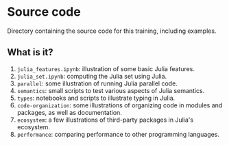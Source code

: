# Source code

Directory containing the source code for this training, including examples.


## What is it?

1. `julia_features.ipynb`: illustration of some basic Julia features.
1. `julia_set.ipynb`: computing the Julia set using Julia.
1. `parallel`: some illustration of running Julia parallel code.
1. `semantics`: small scripts to test various aspects of Julia semantics.
1. `types`: notebooks and scripts to illustrate typing in Julia.
1. `code-organization`: some illustrations of organizing code in modules and
   packages, as well as documentation.
1. `ecosystem`: a few illustrations of third-party packages in Julia's ecosystem.
1. `performance`: comparing performance to other programming languages.
